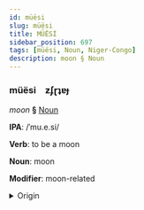 ```yaml
---
id: müësi
slug: müësi
title: MÜËSİ
sidebar_position: 697
tags: [müësi, Noun, Niger-Congo]
description: moon § Noun
---
```


### müësi&emsp;<span kind="abugida">ƶʄɽʇɐɟ</span>

*moon* **§** [Noun](../../tags/Noun)

**IPA**: /ˈmu.e.si/

**Verb**: to be a moon

**Noun**: moon

**Modifier**: moon-related

<details>
    <summary>Origin</summary>
    Chichewa mwezi /ˈmʷe.zí/<br/>
    <em>Niger-Congo Language Family</em>
</details>